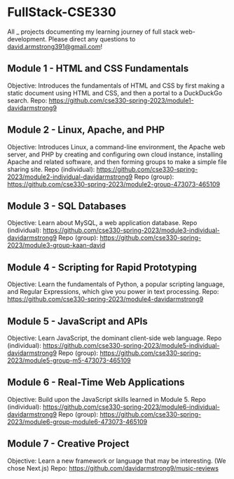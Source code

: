 # FullStack-CSE330
All _ projects documenting my learning journey of full stack web-development. Please direct any questions to david.armstrong391@gmail.com!

## Module 1 - HTML and CSS Fundamentals
Objective: Introduces the fundamentals of HTML and CSS by first making a static document using HTML and CSS, and then a portal to a DuckDuckGo search.
Repo: https://github.com/cse330-spring-2023/module1-davidarmstrong9

## Module 2 - Linux, Apache, and PHP
Objective: Introduces Linux, a command-line environment, the Apache web server, and PHP by creating and configuring own cloud instance, installing Apache and related software, and then forming groups to make a simple file sharing site.
Repo (individual): https://github.com/cse330-spring-2023/module2-individual-davidarmstrong9
Repo (group): https://github.com/cse330-spring-2023/module2-group-473073-465109

## Module 3 - SQL Databases
Objective: Learn about MySQL, a web application database.
Repo (individual): https://github.com/cse330-spring-2023/module3-individual-davidarmstrong9
Repo (group): https://github.com/cse330-spring-2023/module3-group-kaan-david

## Module 4 - Scripting for Rapid Prototyping
Objective: Learn the fundamentals of Python, a popular scripting language, and Regular Expressions, which give you power in text processing.
Repo: https://github.com/cse330-spring-2023/module4-davidarmstrong9

## Module 5 - JavaScript and APIs
Objective: Learn JavaScript, the dominant client-side web language.
Repo (individual): https://github.com/cse330-spring-2023/module5-individual-davidarmstrong9
Repo (group): https://github.com/cse330-spring-2023/module5-group-m5-473073-465109

## Module 6 - Real-Time Web Applications
Objective: Build upon the JavaScript skills learned in Module 5.
Repo (individual): https://github.com/cse330-spring-2023/module6-individual-davidarmstrong9
Repo (group): https://github.com/cse330-spring-2023/module6-group-module6-473073-465109

## Module 7 - Creative Project
Objective: Learn a new framework or language that may be interesting. (We chose Next.js)
Repo: https://github.com/davidarmstrong9/music-reviews

